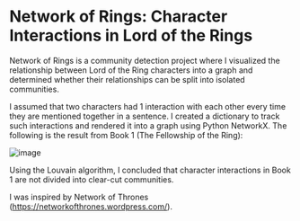 # Network of Rings: Character Interactions in Lord of the Rings 
Network of Rings is a community detection project where I visualized the relationship between Lord of the Ring characters into a graph and determined whether their relationships can be split into isolated communities. 

I assumed that two characters had 1 interaction with each other every time they are mentioned together in a sentence. I created a dictionary to track such interactions and rendered it into a graph using Python NetworkX. The following is the result from Book 1 (The Fellowship of the Ring):

![image](https://github.com/seohyeon-lee-2025/network_of_rings/assets/96499556/7dbaa4f5-fb86-468d-9472-9bd4732c6a4d)

Using the Louvain algorithm, I concluded that character interactions in Book 1 are not divided into clear-cut communities. 


I was inspired by Network of Thrones (https://networkofthrones.wordpress.com/). 
